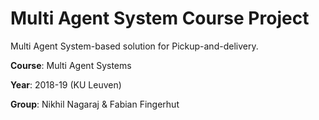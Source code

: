 # Multi Agent System Course Project
Multi Agent System-based solution for Pickup-and-delivery. 


**Course**: Multi Agent Systems

**Year**: 2018-19 (KU Leuven)

**Group**: Nikhil Nagaraj & Fabian Fingerhut

